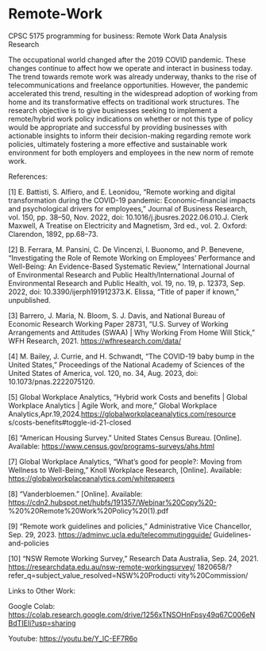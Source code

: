 # Remote-Work
CPSC 5175 programming for business: Remote Work Data Analysis Research


The occupational world changed after the 2019 COVID pandemic. These changes continue to affect how we operate and interact in business today. The trend towards remote work was already underway, thanks to the rise of telecommunications and freelance opportunities. However, the pandemic accelerated this trend, resulting in the widespread adoption of working from home and its transformative effects on traditional work structures. The research objective is to give businesses seeking to implement a remote/hybrid work policy indications on whether or not this type of policy would be appropriate and successful by providing businesses with actionable insights to inform their decision-making regarding remote work policies, ultimately fostering a more effective and sustainable work environment for both employers and employees in the new norm of remote work.


References:

[1] E. Battisti, S. Alfiero, and E. Leonidou, “Remote working and digital
transformation during the COVID-19 pandemic: Economic–financial
impacts and psychological drivers for employees,” Journal of Business
Research, vol. 150, pp. 38–50, Nov. 2022, doi:
10.1016/j.jbusres.2022.06.010.J. Clerk Maxwell, A Treatise on
Electricity and Magnetism, 3rd ed., vol. 2. Oxford: Clarendon, 1892,
pp.68–73.

[2] B. Ferrara, M. Pansini, C. De Vincenzi, I. Buonomo, and P. Benevene,
“Investigating the Role of Remote Working on Employees’
Performance and Well-Being: An Evidence-Based Systematic
Review,” International Journal of Environmental Research and Public
Health/International Journal of Environmental Research and Public
Health, vol. 19, no. 19, p. 12373, Sep. 2022, doi:
10.3390/ijerph191912373.K. Elissa, “Title of paper if known,”
unpublished.

[3] Barrero, J. Maria, N. Bloom, S. J. Davis, and National Bureau of
Economic Research Working Paper 28731, “U.S. Survey of Working
Arrangements and Attitudes (SWAA) | Why Working From Home Will
Stick,” WFH Research, 2021. https://wfhresearch.com/data/

[4] M. Bailey, J. Currie, and H. Schwandt, “The COVID-19 baby bump in
the United States,” Proceedings of the National Academy of Sciences
of the United States of America, vol. 120, no. 34, Aug. 2023, doi:
10.1073/pnas.2222075120.

[5] Global Workplace Analytics, “Hybrid work Costs and benefits | Global
Workplace Analytics | Agile Work, and more,” Global Workplace
Analytics,Apr.19,2024.https://globalworkplaceanalytics.com/resource
s/costs-benefits#toggle-id-21-closed

[6] “American Housing Survey.” United States Census Bureau. [Online].
Available: https://www.census.gov/programs-surveys/ahs.html

[7] Global Workplace Analytics, “What’s good for people?: Moving from
Wellness to Well-Being,” Knoll Workplace Research, [Online].
Available: https://globalworkplaceanalytics.com/whitepapers

[8] “Vanderbloemen.” [Online]. Available:
https://cdn2.hubspot.net/hubfs/191357/Webinar%20Copy%20-
%20%20Remote%20Work%20Policy%20(1).pdf

[9] “Remote work guidelines and policies,” Administrative Vice
Chancellor, Sep. 29, 2023. https://adminvc.ucla.edu/telecommutingguide/
Guidelines-and-policies

[10] “NSW Remote Working Survey,” Research Data Australia, Sep. 24,
2021. https://researchdata.edu.au/nsw-remote-workingsurvey/
1820658/?refer_q=subject_value_resolved=NSW%20Producti
vity%20Commission/

Links to Other Work: 

Google Colab: 
https://colab.research.google.com/drive/1256xTNSOHnFpsy49q67C006eNBdTIEIi?usp=sharing

Youtube:
https://youtu.be/Y_lC-EF7R6o





